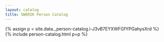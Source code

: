 ```yaml
---
layout: catalog
title: SWERIK Person Catalog
---
```

{% assign p = site.data._person-catalog.i-J3vB7EYXWFGfYPGahysXrd %}
{% include person-catalog.html p=p %}

